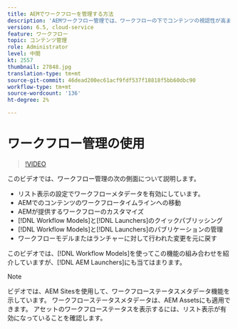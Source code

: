 ```yaml
---
title: AEMでワークフローを管理する方法
description: 'AEMワークフロー管理では、ワークフローの下でコンテンツの視認性が高まり、ワークフローモデル定義の管理が容易になります。 '
version: 6.5, cloud-service
feature: ワークフロー
topic: コンテンツ管理
role: Administrator
level: 中間
kt: 2557
thumbnail: 27848.jpg
translation-type: tm+mt
source-git-commit: 46dead200ec61acf9fdf537f18818f5bb60dbc90
workflow-type: tm+mt
source-wordcount: '136'
ht-degree: 2%

---
```



# ワークフロー管理の使用

>[!VIDEO](https://video.tv.adobe.com/v/27848/?quality=12&learn=on)

このビデオでは、ワークフロー管理の次の側面について説明します。

+ リスト表示の設定でワークフローメタデータを有効にしています。
+ AEMでのコンテンツのワークフロータイムラインへの移動
+ AEMが提供するワークフローのカスタマイズ
+ [!DNL Workflow Models]と[!DNL Launchers]のクイックパブリッシング
+ [!DNL Workflow Models]と[!DNL Launchers]のパブリケーションの管理
+ ワークフローモデルまたはランチャーに対して行われた変更を元に戻す

このビデオでは、[!DNL Workflow Models]を使ってこの機能の組み合わせを紹介していますが、[!DNL AEM Launchers]にも当てはまります。


>[!NOTE]
>
> ビデオでは、AEM Sitesを使用して、ワークフローステータスメタデータ機能を示しています。 ワークフローステータスメタデータは、AEM Assetsにも適用できます。 アセットのワークフローステータスを表示するには、リスト表示が有効になっていることを確認します。
